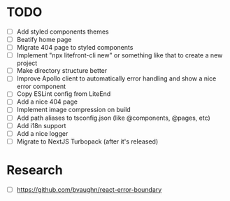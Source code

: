 # TODO

- [ ] Add styled components themes
- [ ] Beatify home page
- [ ] Migrate 404 page to styled components
- [ ] Implement "npx litefront-cli new" or something like that to create a new project
- [ ] Make directory structure better
- [ ] Improve Apollo client to automatically error handling and show a nice error component
- [ ] Copy ESLint config from LiteEnd
- [ ] Add a nice 404 page
- [ ] Implement image compression on build
- [ ] Add path aliases to tsconfig.json (like @components, @pages, etc)
- [ ] Add i18n support
- [ ] Add a nice logger
- [ ] Migrate to NextJS Turbopack (after it's released)

# Research
- [ ] https://github.com/bvaughn/react-error-boundary
